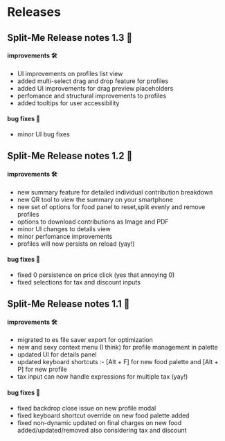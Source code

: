 # Releases

## Split-Me Release notes 1.3 🚀

#### improvements 🛠️

- UI improvements on profiles list view
- added multi-select drag and drop feature for profiles
- added UI improvements for drag preview placeholders
- perfomance and structural improvements to profiles
- added tooltips for user accessibility

#### bug fixes 🐞

- minor UI bug fixes

## Split-Me Release notes 1.2 🚀

#### improvements 🛠️

- new summary feature for detailed individual contribution breakdown
- new QR tool to view the summary on your smartphone
- new set of options for food panel to reset,split evenly and remove profiles
- options to download contributions as Image and PDF
- minor UI changes to details view
- minor perfomance improvements
- profiles will now persists on reload (yay!)

#### bug fixes 🐞

- fixed 0 persistence on price click (yes that annoying 0)
- fixed selections for tax and discount inputs

## Split-Me Release notes 1.1 🚀

#### improvements 🛠️

- migrated to es file saver export for optimization
- new and sexy context menu (I think) for profile management in palette
- updated UI for details panel
- updated keyboard shortcuts :- [Alt + F] for new food palette and [Alt + P] for new profile
- tax input can now handle expressions for multiple tax (yay!)

#### bug fixes 🐞

- fixed backdrop close issue on new profile modal
- fixed keyboard shortcut override on new food palette added
- fixed non-dynamic updated on final charges on new food added/updated/removed also considering tax and discount
